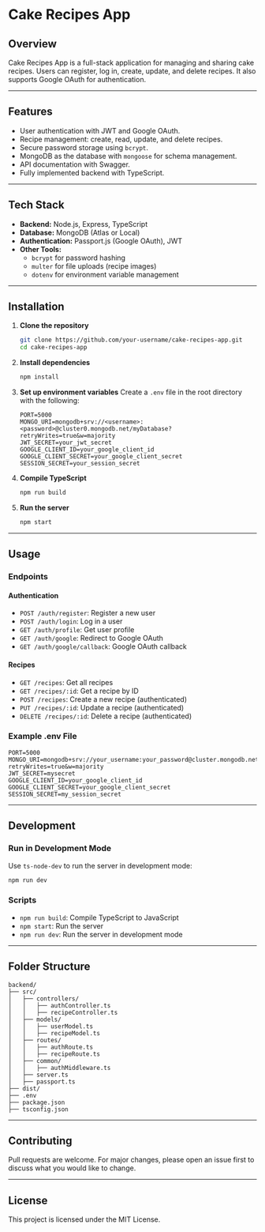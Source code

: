 
# Cake Recipes App

## Overview
Cake Recipes App is a full-stack application for managing and sharing cake recipes. Users can register, log in, create, update, and delete recipes. It also supports Google OAuth for authentication.

---

## Features

- User authentication with JWT and Google OAuth.
- Recipe management: create, read, update, and delete recipes.
- Secure password storage using `bcrypt`.
- MongoDB as the database with `mongoose` for schema management.
- API documentation with Swagger.
- Fully implemented backend with TypeScript.

---

## Tech Stack

- **Backend:** Node.js, Express, TypeScript
- **Database:** MongoDB (Atlas or Local)
- **Authentication:** Passport.js (Google OAuth), JWT
- **Other Tools:**
  - `bcrypt` for password hashing
  - `multer` for file uploads (recipe images)
  - `dotenv` for environment variable management

---

## Installation

1. **Clone the repository**
   ```bash
   git clone https://github.com/your-username/cake-recipes-app.git
   cd cake-recipes-app
   ```

2. **Install dependencies**
   ```bash
   npm install
   ```

3. **Set up environment variables**
   Create a `.env` file in the root directory with the following:
   ```env
   PORT=5000
   MONGO_URI=mongodb+srv://<username>:<password>@cluster0.mongodb.net/myDatabase?retryWrites=true&w=majority
   JWT_SECRET=your_jwt_secret
   GOOGLE_CLIENT_ID=your_google_client_id
   GOOGLE_CLIENT_SECRET=your_google_client_secret
   SESSION_SECRET=your_session_secret
   ```

4. **Compile TypeScript**
   ```bash
   npm run build
   ```

5. **Run the server**
   ```bash
   npm start
   ```

---

## Usage

### Endpoints

#### Authentication
- `POST /auth/register`: Register a new user
- `POST /auth/login`: Log in a user
- `GET /auth/profile`: Get user profile
- `GET /auth/google`: Redirect to Google OAuth
- `GET /auth/google/callback`: Google OAuth callback

#### Recipes
- `GET /recipes`: Get all recipes
- `GET /recipes/:id`: Get a recipe by ID
- `POST /recipes`: Create a new recipe (authenticated)
- `PUT /recipes/:id`: Update a recipe (authenticated)
- `DELETE /recipes/:id`: Delete a recipe (authenticated)

### Example .env File
```env
PORT=5000
MONGO_URI=mongodb+srv://your_username:your_password@cluster.mongodb.net/recipesDB?retryWrites=true&w=majority
JWT_SECRET=mysecret
GOOGLE_CLIENT_ID=your_google_client_id
GOOGLE_CLIENT_SECRET=your_google_client_secret
SESSION_SECRET=my_session_secret
```

---

## Development

### Run in Development Mode
Use `ts-node-dev` to run the server in development mode:
```bash
npm run dev
```

### Scripts
- `npm run build`: Compile TypeScript to JavaScript
- `npm start`: Run the server
- `npm run dev`: Run the server in development mode

---

## Folder Structure
```
backend/
├── src/
│   ├── controllers/
│   │   ├── authController.ts
│   │   ├── recipeController.ts
│   ├── models/
│   │   ├── userModel.ts
│   │   ├── recipeModel.ts
│   ├── routes/
│   │   ├── authRoute.ts
│   │   ├── recipeRoute.ts
│   ├── common/
│   │   ├── authMiddleware.ts
│   ├── server.ts
│   ├── passport.ts
├── dist/
├── .env
├── package.json
├── tsconfig.json
```

---

## Contributing
Pull requests are welcome. For major changes, please open an issue first to discuss what you would like to change.

---

## License
This project is licensed under the MIT License.
